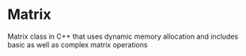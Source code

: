 # Matrix
Matrix class in C++ that uses dynamic memory allocation and includes basic as well as complex matrix operations
